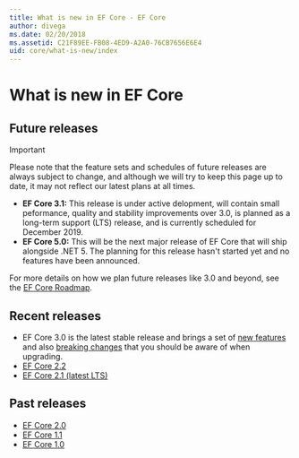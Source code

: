 ```yaml
---
title: What is new in EF Core - EF Core
author: divega
ms.date: 02/20/2018
ms.assetid: C21F89EE-FB08-4ED9-A2A0-76CB7656E6E4
uid: core/what-is-new/index
---
```


# What is new in EF Core

## Future releases
> [!IMPORTANT]
> Please note that the feature sets and schedules of future releases are always subject to change, and although we will try to keep this page up to date, it may not reflect our latest plans at all times.

- **EF Core 3.1:** This release is under active delopment, will contain small peformance, quality and stability improvements over 3.0, is planned as a long-term support (LTS) release, and is currently scheduled for December 2019.
- **EF Core 5.0:** This will be the next major release of EF Core that will ship alongside .NET 5. The planning for this release hasn't started yet and no features have been announced.  

For more details on how we plan future releases like 3.0 and beyond, see the [EF Core Roadmap](xref:core/what-is-new/roadmap).

## Recent releases

- EF Core 3.0 is the latest stable release and brings a set of [new features](xref:core/what-is-new/ef-core-3.0/features) and also [breaking changes](xref:core/what-is-new/ef-core-3.0/breaking-changes) that you should be aware of when upgrading.
- [EF Core 2.2 ](xref:core/what-is-new/ef-core-2.2)
- [EF Core 2.1 (latest LTS)](xref:core/what-is-new/ef-core-2.1)

## Past releases

- [EF Core 2.0](xref:core/what-is-new/ef-core-2.0)
- [EF Core 1.1](xref:core/what-is-new/ef-core-1.1)
- [EF Core 1.0](xref:core/what-is-new/ef-core-1.0)
